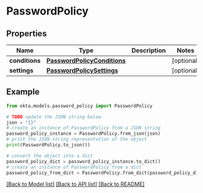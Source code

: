 # PasswordPolicy


## Properties

Name | Type | Description | Notes
------------ | ------------- | ------------- | -------------
**conditions** | [**PasswordPolicyConditions**](PasswordPolicyConditions.md) |  | [optional] 
**settings** | [**PasswordPolicySettings**](PasswordPolicySettings.md) |  | [optional] 

## Example

```python
from okta.models.password_policy import PasswordPolicy

# TODO update the JSON string below
json = "{}"
# create an instance of PasswordPolicy from a JSON string
password_policy_instance = PasswordPolicy.from_json(json)
# print the JSON string representation of the object
print(PasswordPolicy.to_json())

# convert the object into a dict
password_policy_dict = password_policy_instance.to_dict()
# create an instance of PasswordPolicy from a dict
password_policy_from_dict = PasswordPolicy.from_dict(password_policy_dict)
```
[[Back to Model list]](../README.md#documentation-for-models) [[Back to API list]](../README.md#documentation-for-api-endpoints) [[Back to README]](../README.md)


